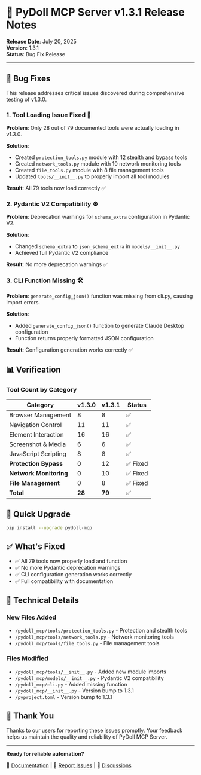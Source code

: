 # 🔧 PyDoll MCP Server v1.3.1 Release Notes

**Release Date**: July 20, 2025  
**Version**: 1.3.1  
**Status**: Bug Fix Release

---

## 🐛 Bug Fixes

This release addresses critical issues discovered during comprehensive testing of v1.3.0.

### 1. **Tool Loading Issue Fixed** 🔧

**Problem**: Only 28 out of 79 documented tools were actually loading in v1.3.0.

**Solution**: 
- Created `protection_tools.py` module with 12 stealth and bypass tools
- Created `network_tools.py` module with 10 network monitoring tools
- Created `file_tools.py` module with 8 file management tools
- Updated `tools/__init__.py` to properly import all tool modules

**Result**: All 79 tools now load correctly ✅

### 2. **Pydantic V2 Compatibility** ⚙️

**Problem**: Deprecation warnings for `schema_extra` configuration in Pydantic V2.

**Solution**:
- Changed `schema_extra` to `json_schema_extra` in `models/__init__.py`
- Achieved full Pydantic V2 compliance

**Result**: No more deprecation warnings ✅

### 3. **CLI Function Missing** 🛠️

**Problem**: `generate_config_json()` function was missing from cli.py, causing import errors.

**Solution**:
- Added `generate_config_json()` function to generate Claude Desktop configuration
- Function returns properly formatted JSON configuration

**Result**: Configuration generation works correctly ✅

## 📊 Verification

### Tool Count by Category

| Category | v1.3.0 | v1.3.1 | Status |
|----------|--------|--------|--------|
| Browser Management | 8 | 8 | ✅ |
| Navigation Control | 11 | 11 | ✅ |
| Element Interaction | 16 | 16 | ✅ |
| Screenshot & Media | 6 | 6 | ✅ |
| JavaScript Scripting | 8 | 8 | ✅ |
| **Protection Bypass** | 0 | 12 | ✅ Fixed |
| **Network Monitoring** | 0 | 10 | ✅ Fixed |
| **File Management** | 0 | 8 | ✅ Fixed |
| **Total** | **28** | **79** | ✅ |

## 🚀 Quick Upgrade

```bash
pip install --upgrade pydoll-mcp
```

## ✅ What's Fixed

- ✅ All 79 tools now properly load and function
- ✅ No more Pydantic deprecation warnings
- ✅ CLI configuration generation works correctly
- ✅ Full compatibility with documentation

## 📝 Technical Details

### New Files Added
- `/pydoll_mcp/tools/protection_tools.py` - Protection and stealth tools
- `/pydoll_mcp/tools/network_tools.py` - Network monitoring tools
- `/pydoll_mcp/tools/file_tools.py` - File management tools

### Files Modified
- `/pydoll_mcp/tools/__init__.py` - Added new module imports
- `/pydoll_mcp/models/__init__.py` - Pydantic V2 compatibility
- `/pydoll_mcp/cli.py` - Added missing function
- `/pydoll_mcp/__init__.py` - Version bump to 1.3.1
- `/pyproject.toml` - Version bump to 1.3.1

## 🙏 Thank You

Thanks to our users for reporting these issues promptly. Your feedback helps us maintain the quality and reliability of PyDoll MCP Server.

---

**Ready for reliable automation?**

📖 [Documentation](https://github.com/JinsongRoh/pydoll-mcp) | 🐛 [Report Issues](https://github.com/JinsongRoh/pydoll-mcp/issues) | 💬 [Discussions](https://github.com/JinsongRoh/pydoll-mcp/discussions)